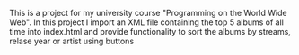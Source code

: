 This is a project for my university course "Programming on the World Wide Web". In this project I import an XML file containing the top 5 albums of all time into index.html and provide functionality to sort the albums by streams, relase year or artist using buttons
